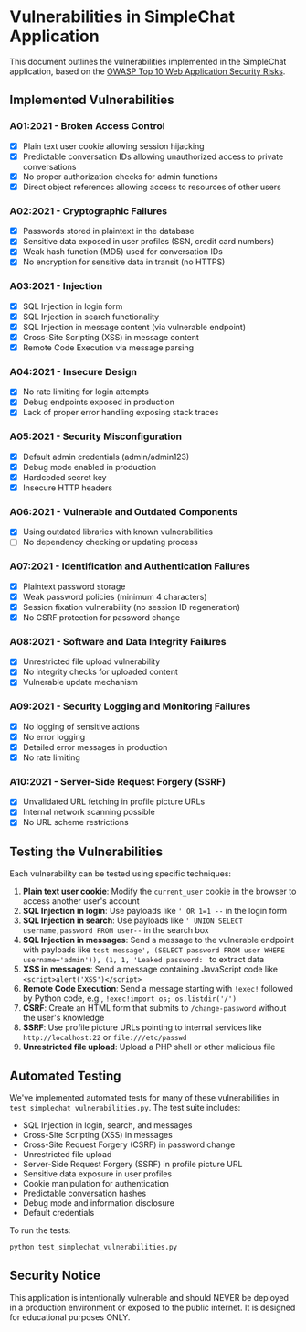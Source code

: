 # Vulnerabilities in SimpleChat Application

This document outlines the vulnerabilities implemented in the SimpleChat application, based on the [OWASP Top 10 Web Application Security Risks](https://owasp.org/www-project-top-ten/).

## Implemented Vulnerabilities

### A01:2021 - Broken Access Control

- [x] Plain text user cookie allowing session hijacking
- [x] Predictable conversation IDs allowing unauthorized access to private conversations
- [x] No proper authorization checks for admin functions
- [x] Direct object references allowing access to resources of other users

### A02:2021 - Cryptographic Failures

- [x] Passwords stored in plaintext in the database
- [x] Sensitive data exposed in user profiles (SSN, credit card numbers)
- [x] Weak hash function (MD5) used for conversation IDs
- [x] No encryption for sensitive data in transit (no HTTPS)

### A03:2021 - Injection

- [x] SQL Injection in login form
- [x] SQL Injection in search functionality
- [x] SQL Injection in message content (via vulnerable endpoint)
- [x] Cross-Site Scripting (XSS) in message content
- [x] Remote Code Execution via message parsing

### A04:2021 - Insecure Design

- [x] No rate limiting for login attempts
- [x] Debug endpoints exposed in production
- [x] Lack of proper error handling exposing stack traces

### A05:2021 - Security Misconfiguration

- [x] Default admin credentials (admin/admin123)
- [x] Debug mode enabled in production
- [x] Hardcoded secret key
- [x] Insecure HTTP headers

### A06:2021 - Vulnerable and Outdated Components

- [x] Using outdated libraries with known vulnerabilities
- [ ] No dependency checking or updating process

### A07:2021 - Identification and Authentication Failures

- [x] Plaintext password storage
- [x] Weak password policies (minimum 4 characters)
- [x] Session fixation vulnerability (no session ID regeneration)
- [x] No CSRF protection for password change

### A08:2021 - Software and Data Integrity Failures

- [x] Unrestricted file upload vulnerability
- [x] No integrity checks for uploaded content
- [x] Vulnerable update mechanism

### A09:2021 - Security Logging and Monitoring Failures

- [x] No logging of sensitive actions
- [x] No error logging
- [x] Detailed error messages in production
- [x] No rate limiting

### A10:2021 - Server-Side Request Forgery (SSRF)

- [x] Unvalidated URL fetching in profile picture URLs
- [x] Internal network scanning possible
- [x] No URL scheme restrictions

## Testing the Vulnerabilities

Each vulnerability can be tested using specific techniques:

1. **Plain text user cookie**: Modify the `current_user` cookie in the browser to access another user's account
2. **SQL Injection in login**: Use payloads like `' OR 1=1 --` in the login form
3. **SQL Injection in search**: Use payloads like `' UNION SELECT username,password FROM user--` in the search box
4. **SQL Injection in messages**: Send a message to the vulnerable endpoint with payloads like `test message', (SELECT password FROM user WHERE username='admin')), (1, 1, 'Leaked password: ` to extract data
5. **XSS in messages**: Send a message containing JavaScript code like `<script>alert('XSS')</script>`
6. **Remote Code Execution**: Send a message starting with `!exec!` followed by Python code, e.g., `!exec!import os; os.listdir('/')`
7. **CSRF**: Create an HTML form that submits to `/change-password` without the user's knowledge
8. **SSRF**: Use profile picture URLs pointing to internal services like `http://localhost:22` or `file:///etc/passwd`
9. **Unrestricted file upload**: Upload a PHP shell or other malicious file

## Automated Testing

We've implemented automated tests for many of these vulnerabilities in `test_simplechat_vulnerabilities.py`. The test suite includes:

- SQL Injection in login, search, and messages
- Cross-Site Scripting (XSS) in messages
- Cross-Site Request Forgery (CSRF) in password change
- Unrestricted file upload
- Server-Side Request Forgery (SSRF) in profile picture URL
- Sensitive data exposure in user profiles
- Cookie manipulation for authentication
- Predictable conversation hashes
- Debug mode and information disclosure
- Default credentials

To run the tests:

```bash
python test_simplechat_vulnerabilities.py
```

## Security Notice

This application is intentionally vulnerable and should NEVER be deployed in a production environment or exposed to the public internet. It is designed for educational purposes ONLY.
